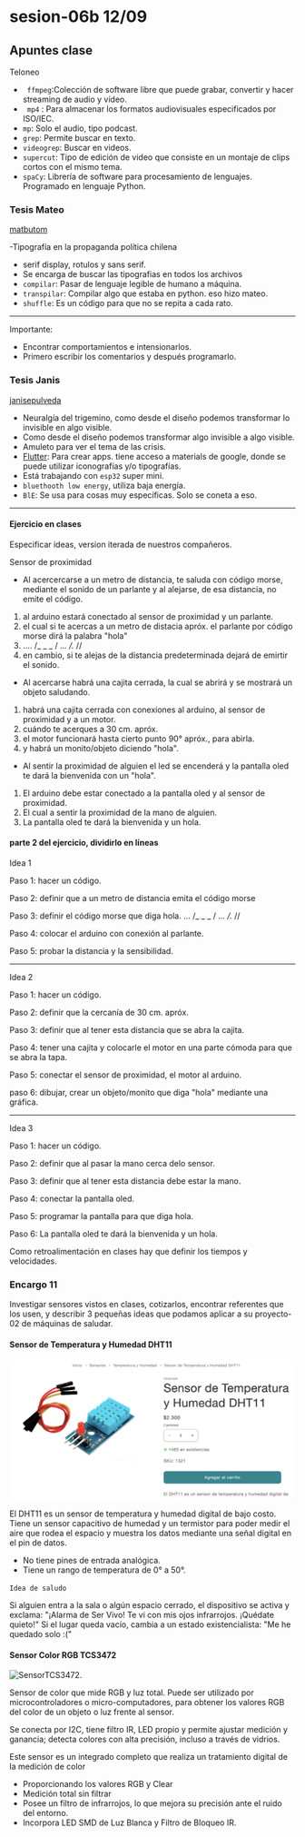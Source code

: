 # sesion-06b 12/09

## Apuntes clase

Teloneo

- ` ffmpeg`:Colección de software libre que puede grabar, convertir y hacer streaming de audio y vídeo.
- ` mp4` : Para almacenar los formatos audiovisuales especificados por ISO/IEC.
- `mp`: Solo el audio, tipo podcast.
- `grep`: Permite buscar en texto.
- `videogrep`: Buscar en videos.
- `supercut`: Tipo de edición de video que consiste en un montaje de clips cortos con el mismo tema.
- `spaCy`: Librería de software para procesamiento de lenguajes. Programado en lenguaje Python.

### Tesis Mateo 

[matbutom](https://github.com/matbutom)

-Tipografía en la propaganda política chilena
- serif display, rotulos y sans serif.
- Se encarga de buscar las tipografias en todos los archivos
- `compilar`: Pasar de lenguaje legible de humano a máquina.
- `transpilar`: Compilar algo que estaba en python. eso hizo mateo.
- `shuffle`: Es un código para que no se repita a cada rato.
  
---

Importante:

- Encontrar comportamientos e intensionarlos.
- Primero escribir los comentarios y después programarlo.

### Tesis Janis 

[janisepulveda](https://github.com/janisepulveda)

- Neuralgía del trigemino, como desde el diseño podemos transformar lo invisible en algo visible.
-  Como desde el diseño podemos transformar algo invisible a algo visible.
-  Amuleto para ver el tema de las crisis.
-  [Flutter](https://flutter.dev/?utm_source=google&utm_medium=cpc&utm_campaign=brand_sem&utm_content=latam_latam&gclsrc=aw.ds&gad_source=1&gad_campaignid=13034410696&gbraid=0AAAAAC-INI_zdUFH-tcI12hAaTPWRbqpN&gclid=CjwKCAjwiY_GBhBEEiwAFaghvsei6-ya9YH7SR2JM56XgK4IHPnrq-MMlnvseSFaGbWq6hkgPWrkghoCk4cQAvD_BwE): Para crear apps. tiene acceso a materials de google, donde se puede utilizar iconografías y/o tipografías.
-  Está trabajando con `esp32` super mini.
-  `bluethooth low energy`, utiliza baja energía.
-  `BlE`: Se usa para cosas muy específicas. Solo se coneta a eso.
  
---

#### Ejercicio en clases

Especificar ideas, version iterada de nuestros compañeros.

Sensor de proximidad 

- Al acercercarse a un metro de distancia, te saluda con código morse, mediante el sonido de un parlante y al alejarse, de esa distancia, no emite el código.
   
1.  al arduino estará conectado al sensor de proximidad y un parlante.
2.  el cual si te acercas a un metro de distacia apróx. el parlante por código morse dirá la palabra "hola"
3. .... /_ _ _  / ._.. /._ //
4.  en cambio, si te alejas de la distancia predeterminada dejará de emirtir el sonido.

- Al acercarse habrá una cajita cerrada, la cual se abrirá y se mostrará un objeto saludando.

1. habrá una cajita cerrada con conexiones al arduino, al sensor de proximidad y a un motor.
2. cuándo te acerques a 30 cm. apróx.
3. el motor funcionará hasta cierto punto 90° apróx., para abirla.
4. y habrá un monito/objeto diciendo "hola".

- Al sentir la proximidad  de alguien el led se encenderá y la pantalla oled te dará la bienvenida con un "hola".
   
1. El arduino debe estar conectado a la pantalla oled y al sensor de proximidad.
2. El cual a sentir la proximidad de la mano de alguien.
3. La pantalla oled te dará la bienvenida y un hola. 

#### parte 2 del ejercicio, dividirlo en líneas 

Idea 1

Paso 1: hacer un código.

Paso 2: definir que a un metro de distancia emita el código morse

Paso 3: definir el código morse que diga hola. ... /_ _ _  / ._.. /._ //

Paso 4: colocar el arduino con conexión al parlante.

Paso 5: probar la distancia y la sensibilidad.

---

Idea 2

Paso 1: hacer un código.

Paso 2: definir que la cercanía de 30 cm. apróx.

Paso 3: definir que al tener esta distancia que se abra la cajita.

Paso 4: tener una cajita y colocarle el motor en una parte cómoda para que se abra la tapa.

Paso 5: conectar el sensor de proximidad, el motor al arduino.

paso 6: dibujar, crear un objeto/monito que diga "hola" mediante una gráfica.

---

Idea 3

Paso 1: hacer un código. 

Paso 2: definir que al pasar la mano cerca delo sensor.

Paso 3: definir que al tener esta distancia debe estar la mano.

Paso 4: conectar la pantalla oled. 

Paso 5: programar la pantalla para que diga hola.

Paso 6: La pantalla oled te dará la bienvenida y un hola.


Como retroalimentación en clases hay  que definir los tiempos y velocidades.

### Encargo 11

Investigar sensores vistos en clases, cotizarlos, encontrar referentes que los usen, y describir 3 pequeñas ideas que podamos aplicar a su proyecto-02 de máquinas de saludar.

#### Sensor de Temperatura y Humedad DHT11

![SensorDHT11.](./imagenes/SensorDHT11.png)

El DHT11 es un sensor de temperatura y humedad digital de bajo costo.  Tiene un sensor capacitivo de humedad y un termistor para poder medir el aire que rodea el espacio y muestra los datos mediante una señal digital en el pin de datos.

- No tiene pines de entrada analógica.
- Tiene un rango de temperatura de 0° a 50°.

`Idea de saludo`

Si alguien entra a la sala o algún espacio cerrado, el dispositivo se activa y exclama: "¡Alarma de Ser Vivo! Te vi con mis ojos infrarrojos. ¡Quédate quieto!" Si el lugar queda vacío, cambia a un estado existencialista: "Me he quedado solo :("

#### Sensor Color RGB TCS3472

![SensorTCS3472.](./imagenes/SensorTCS3472.png)

Sensor de color que mide RGB y luz total. Puede ser utilizado por microcontroladores o micro-computadores, para obtener los valores RGB del color de un objeto o luz frente al sensor.

Se conecta por I2C, tiene filtro IR, LED propio y permite ajustar medición y ganancia; detecta colores con alta precisión, incluso a través de vidrios.

Este sensor es un integrado completo que realiza un tratamiento digital de la medición de color

- Proporcionando los valores RGB y Clear
- Medición total sin filtrar
- Posee un filtro de infrarrojos, lo que mejora su precisión ante el ruido del entorno.
- Incorpora LED SMD de Luz Blanca y Filtro de Bloqueo IR.
  

